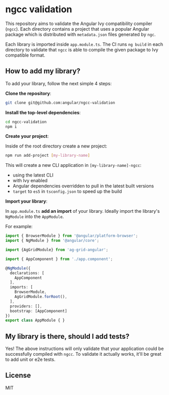 # ngcc validation

This repository aims to validate the Angular Ivy compatibility compiler (`ngcc`). Each directory contains a project that uses a popular Angular package which is distributed with `metadata.json` files generated by `ngc`.

Each library is imported inside `app.module.ts`. The CI runs `ng build` in each directory to validate that `ngcc` is able to compile the given package to Ivy compatible format.

## How to add my library?

To add your library, follow the next simple 4 steps:

**Clone the repository**:

```bash
git clone git@github.com:angular/ngcc-validation
```

**Install the top-level dependencies**:

```bash
cd ngcc-validation
npm i
```

**Create your project**:

Inside of the root directory create a new project:

```bash
npm run add-project [my-library-name]
```

This will create a new CLI application in `[my-library-name]-ngcc`:

* using the latest CLI
* with Ivy enabled
* Angular dependencies overridden to pull in the latest built versions
* `target` to `es5` in `tsconfig.json` to speed up the build


**Import your library**:

In `app.module.ts` **add an import** of your library.
Ideally import the library's `NgModule` into the `AppModule`.

For example:

```ts
import { BrowserModule } from '@angular/platform-browser';
import { NgModule } from '@angular/core';

import {AgGridModule} from 'ag-grid-angular';

import { AppComponent } from './app.component';

@NgModule({
  declarations: [
    AppComponent
  ],
  imports: [
    BrowserModule,
    AgGridModule.forRoot(),
  ],
  providers: [],
  bootstrap: [AppComponent]
})
export class AppModule { }
```

## My library is there, should I add tests?

Yes! The above instructions will only validate that your application could be successfully compiled with `ngcc`. To validate it actually works, it'll be great to add unit or e2e tests.

## License

MIT
